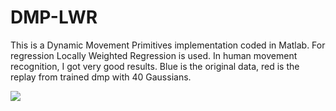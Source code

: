 # DMP-LWR
This is a Dynamic Movement Primitives implementation coded in Matlab. For regression Locally Weighted Regression is used. In human movement recognition, I got very good results.
Blue is the original data, red is the replay from trained dmp with 40 Gaussians.

![](http://alpx.io/wp-content/uploads/2015/08/aReplay.png)

